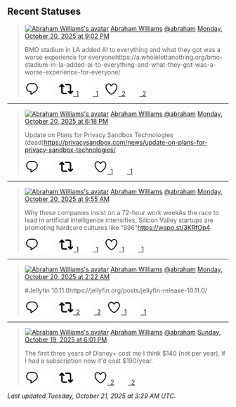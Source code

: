 ## Recent Statuses

> <a href="https://indieweb.social/@abraham"><img alt="Abraham Williams's avatar" src="https://cdn.masto.host/indiewebsocial/accounts/avatars/109/292/540/382/343/163/original/d00f2e03ce9c85b1.jpg" height="24" width="24" ></a> [Abraham Williams](https://indieweb.social/@abraham) [@abraham](https://indieweb.social/@abraham) [Monday, October 20, 2025 at 9:02 PM](https://indieweb.social/@abraham/115408511221070106)
>
> BMO stadium in LA added AI to everything and what they got was a worse experience for everyonehttps://a.wholelottanothing.org/bmo-stadium-in-la-added-ai-to-everything-and-what-they-got-was-a-worse-experience-for-everyone/
>
> [![Reply](./images/reply_light.svg#gh-light-mode-only "Reply")](https://indieweb.social/@abraham/115408511221070106#gh-light-mode-only)[![Reply](./images/reply.svg#gh-dark-mode-only "Reply")](https://indieweb.social/@abraham/115408511221070106#gh-dark-mode-only)&emsp;[![Boost](./images/retweet_light.svg#gh-light-mode-only "Boost")&ensp;1](https://indieweb.social/@abraham/115408511221070106#gh-light-mode-only)[![Boost](./images/retweet.svg#gh-dark-mode-only "Boost")&ensp;1](https://indieweb.social/@abraham/115408511221070106#gh-dark-mode-only)&emsp;[![Favorite](./images/like_light.svg#gh-light-mode-only "Favorite")&ensp;2](https://indieweb.social/@abraham/115408511221070106#gh-light-mode-only)[![Favorite](./images/like.svg#gh-dark-mode-only "Favorite")&ensp;2](https://indieweb.social/@abraham/115408511221070106#gh-dark-mode-only)


---

> <a href="https://indieweb.social/@abraham"><img alt="Abraham Williams's avatar" src="https://cdn.masto.host/indiewebsocial/accounts/avatars/109/292/540/382/343/163/original/d00f2e03ce9c85b1.jpg" height="24" width="24" ></a> [Abraham Williams](https://indieweb.social/@abraham) [@abraham](https://indieweb.social/@abraham) [Monday, October 20, 2025 at 6:18 PM](https://indieweb.social/@abraham/115407869513545201)
>
> Update on Plans for Privacy Sandbox Technologies (dead)https://privacysandbox.com/news/update-on-plans-for-privacy-sandbox-technologies/
>
> [![Reply](./images/reply_light.svg#gh-light-mode-only "Reply")](https://indieweb.social/@abraham/115407869513545201#gh-light-mode-only)[![Reply](./images/reply.svg#gh-dark-mode-only "Reply")](https://indieweb.social/@abraham/115407869513545201#gh-dark-mode-only)&emsp;[![Boost](./images/retweet_light.svg#gh-light-mode-only "Boost")](https://indieweb.social/@abraham/115407869513545201#gh-light-mode-only)[![Boost](./images/retweet.svg#gh-dark-mode-only "Boost")](https://indieweb.social/@abraham/115407869513545201#gh-dark-mode-only)&emsp;[![Favorite](./images/like_light.svg#gh-light-mode-only "Favorite")&ensp;1](https://indieweb.social/@abraham/115407869513545201#gh-light-mode-only)[![Favorite](./images/like.svg#gh-dark-mode-only "Favorite")&ensp;1](https://indieweb.social/@abraham/115407869513545201#gh-dark-mode-only)


---

> <a href="https://indieweb.social/@abraham"><img alt="Abraham Williams's avatar" src="https://cdn.masto.host/indiewebsocial/accounts/avatars/109/292/540/382/343/163/original/d00f2e03ce9c85b1.jpg" height="24" width="24" ></a> [Abraham Williams](https://indieweb.social/@abraham) [@abraham](https://indieweb.social/@abraham) [Monday, October 20, 2025 at 9:55 AM](https://indieweb.social/@abraham/115405888518494881)
>
> Why these companies insist on a 72-hour work weekAs the race to lead in artificial intelligence intensifies, Silicon Valley startups are promoting hardcore cultures like “996”https://wapo.st/3KRfOp4
>
> [![Reply](./images/reply_light.svg#gh-light-mode-only "Reply")](https://indieweb.social/@abraham/115405888518494881#gh-light-mode-only)[![Reply](./images/reply.svg#gh-dark-mode-only "Reply")](https://indieweb.social/@abraham/115405888518494881#gh-dark-mode-only)&emsp;[![Boost](./images/retweet_light.svg#gh-light-mode-only "Boost")&ensp;1](https://indieweb.social/@abraham/115405888518494881#gh-light-mode-only)[![Boost](./images/retweet.svg#gh-dark-mode-only "Boost")&ensp;1](https://indieweb.social/@abraham/115405888518494881#gh-dark-mode-only)&emsp;[![Favorite](./images/like_light.svg#gh-light-mode-only "Favorite")&ensp;1](https://indieweb.social/@abraham/115405888518494881#gh-light-mode-only)[![Favorite](./images/like.svg#gh-dark-mode-only "Favorite")&ensp;1](https://indieweb.social/@abraham/115405888518494881#gh-dark-mode-only)


---

> <a href="https://indieweb.social/@abraham"><img alt="Abraham Williams's avatar" src="https://cdn.masto.host/indiewebsocial/accounts/avatars/109/292/540/382/343/163/original/d00f2e03ce9c85b1.jpg" height="24" width="24" ></a> [Abraham Williams](https://indieweb.social/@abraham) [@abraham](https://indieweb.social/@abraham) [Monday, October 20, 2025 at 2:22 AM](https://indieweb.social/@abraham/115404106935055507)
>
> #Jellyfin 10.11.0https://jellyfin.org/posts/jellyfin-release-10.11.0/
>
> [![Reply](./images/reply_light.svg#gh-light-mode-only "Reply")](https://indieweb.social/@abraham/115404106935055507#gh-light-mode-only)[![Reply](./images/reply.svg#gh-dark-mode-only "Reply")](https://indieweb.social/@abraham/115404106935055507#gh-dark-mode-only)&emsp;[![Boost](./images/retweet_light.svg#gh-light-mode-only "Boost")&ensp;2](https://indieweb.social/@abraham/115404106935055507#gh-light-mode-only)[![Boost](./images/retweet.svg#gh-dark-mode-only "Boost")&ensp;2](https://indieweb.social/@abraham/115404106935055507#gh-dark-mode-only)&emsp;[![Favorite](./images/like_light.svg#gh-light-mode-only "Favorite")&ensp;1](https://indieweb.social/@abraham/115404106935055507#gh-light-mode-only)[![Favorite](./images/like.svg#gh-dark-mode-only "Favorite")&ensp;1](https://indieweb.social/@abraham/115404106935055507#gh-dark-mode-only)


---

> <a href="https://indieweb.social/@abraham"><img alt="Abraham Williams's avatar" src="https://cdn.masto.host/indiewebsocial/accounts/avatars/109/292/540/382/343/163/original/d00f2e03ce9c85b1.jpg" height="24" width="24" ></a> [Abraham Williams](https://indieweb.social/@abraham) [@abraham](https://indieweb.social/@abraham) [Sunday, October 19, 2025 at 6:01 PM](https://indieweb.social/@abraham/115402140351072740)
>
> The first three years of Disney+ cost me I think $140 (not per year), if I had a subscription now it&#39;d cost $190/year.
>
> [![Reply](./images/reply_light.svg#gh-light-mode-only "Reply")](https://indieweb.social/@abraham/115402140351072740#gh-light-mode-only)[![Reply](./images/reply.svg#gh-dark-mode-only "Reply")](https://indieweb.social/@abraham/115402140351072740#gh-dark-mode-only)&emsp;[![Boost](./images/retweet_light.svg#gh-light-mode-only "Boost")](https://indieweb.social/@abraham/115402140351072740#gh-light-mode-only)[![Boost](./images/retweet.svg#gh-dark-mode-only "Boost")](https://indieweb.social/@abraham/115402140351072740#gh-dark-mode-only)&emsp;[![Favorite](./images/like_light.svg#gh-light-mode-only "Favorite")&ensp;2](https://indieweb.social/@abraham/115402140351072740#gh-light-mode-only)[![Favorite](./images/like.svg#gh-dark-mode-only "Favorite")&ensp;2](https://indieweb.social/@abraham/115402140351072740#gh-dark-mode-only)


_Last updated Tuesday, October 21, 2025 at 3:29 AM UTC._
